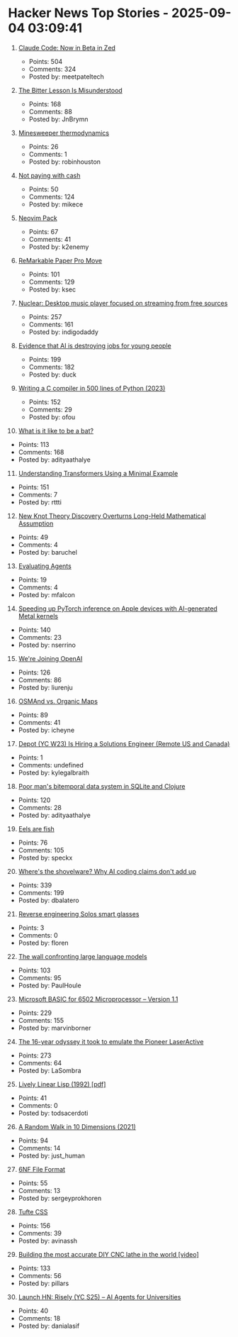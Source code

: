 # Hacker News Top Stories - 2025-09-04 03:09:41

1. [Claude Code: Now in Beta in Zed](https://zed.dev/blog/claude-code-via-acp)
   - Points: 504
   - Comments: 324
   - Posted by: meetpateltech

2. [The Bitter Lesson Is Misunderstood](https://obviouslywrong.substack.com/p/the-bitter-lesson-is-misunderstood)
   - Points: 168
   - Comments: 88
   - Posted by: JnBrymn

3. [Minesweeper thermodynamics](https://oscarcunningham.com/792/minesweeper-thermodynamics/)
   - Points: 26
   - Comments: 1
   - Posted by: robinhouston

4. [Not paying with cash](https://rubenerd.com/not-paying-with-cash/)
   - Points: 50
   - Comments: 124
   - Posted by: mikece

5. [Neovim Pack](https://neovim.io/doc/user/pack.html#vim.pack)
   - Points: 67
   - Comments: 41
   - Posted by: k2enemy

6. [ReMarkable Paper Pro Move](https://remarkable.com/products/remarkable-paper/pro-move)
   - Points: 101
   - Comments: 129
   - Posted by: ksec

7. [Nuclear: Desktop music player focused on streaming from free sources](https://github.com/nukeop/nuclear)
   - Points: 257
   - Comments: 161
   - Posted by: indigodaddy

8. [Evidence that AI is destroying jobs for young people](https://www.derekthompson.org/p/the-evidence-that-ai-is-destroying)
   - Points: 199
   - Comments: 182
   - Posted by: duck

9. [Writing a C compiler in 500 lines of Python (2023)](https://vgel.me/posts/c500/)
   - Points: 152
   - Comments: 29
   - Posted by: ofou

10. [What is it like to be a bat?](https://en.wikipedia.org/wiki/What_Is_It_Like_to_Be_a_Bat%3F)
   - Points: 113
   - Comments: 168
   - Posted by: adityaathalye

11. [Understanding Transformers Using a Minimal Example](https://rti.github.io/gptvis/)
   - Points: 151
   - Comments: 7
   - Posted by: rttti

12. [New Knot Theory Discovery Overturns Long-Held Mathematical Assumption](https://www.scientificamerican.com/article/new-knot-theory-discovery-overturns-long-held-mathematical-assumption/)
   - Points: 49
   - Comments: 4
   - Posted by: baruchel

13. [Evaluating Agents](https://aunhumano.com/index.php/2025/09/03/on-evaluating-agents/)
   - Points: 19
   - Comments: 4
   - Posted by: mfalcon

14. [Speeding up PyTorch inference on Apple devices with AI-generated Metal kernels](https://gimletlabs.ai/blog/ai-generated-metal-kernels)
   - Points: 140
   - Comments: 23
   - Posted by: nserrino

15. [We're Joining OpenAI](https://www.alexcodes.app/blog/alex-team-joins-openai)
   - Points: 126
   - Comments: 86
   - Posted by: liurenju

16. [OSMAnd vs. Organic Maps](https://blog.firedrake.org/archive/2025/09/OSMAnd_vs_Organic_Maps.html)
   - Points: 89
   - Comments: 41
   - Posted by: icheyne

17. [Depot (YC W23) Is Hiring a Solutions Engineer (Remote US and Canada)](https://www.ycombinator.com/companies/depot/jobs/U54HGtn-solutions-engineer)
   - Points: 1
   - Comments: undefined
   - Posted by: kylegalbraith

18. [Poor man's bitemporal data system in SQLite and Clojure](https://www.evalapply.org/posts/poor-mans-time-oriented-data-system/index.html)
   - Points: 120
   - Comments: 28
   - Posted by: adityaathalye

19. [Eels are fish](https://eocampaign1.com/web-version?p=495827fa-8295-11f0-8687-8f5da38390bd&pt=campaign&t=1756227062&s=033ffe0494c7a7084332eb6e164c4feeeb6b4612e0de0df1aa1bf5fd59ce2d08)
   - Points: 76
   - Comments: 105
   - Posted by: speckx

20. [Where's the shovelware? Why AI coding claims don't add up](https://mikelovesrobots.substack.com/p/wheres-the-shovelware-why-ai-coding)
   - Points: 339
   - Comments: 199
   - Posted by: dbalatero

21. [Reverse engineering Solos smart glasses](https://jfloren.net/b/2025/8/28/0)
   - Points: 3
   - Comments: 0
   - Posted by: floren

22. [The wall confronting large language models](https://arxiv.org/abs/2507.19703)
   - Points: 103
   - Comments: 95
   - Posted by: PaulHoule

23. [Microsoft BASIC for 6502 Microprocessor – Version 1.1](https://github.com/microsoft/BASIC-M6502)
   - Points: 229
   - Comments: 155
   - Posted by: marvinborner

24. [The 16-year odyssey it took to emulate the Pioneer LaserActive](https://www.readonlymemo.com/this-is-the-first-the-16-year-odyssey-of-time-money-wrong-turns-and-frustration-it-took-to-finally-emulate-the-pioneer-laseractive/)
   - Points: 273
   - Comments: 64
   - Posted by: LaSombra

25. [Lively Linear Lisp (1992) [pdf]](https://www.cs.utexas.edu/users/hunt/research/hash-cons/hash-cons-papers/BakerLinearLisp.pdf)
   - Points: 41
   - Comments: 0
   - Posted by: todsacerdoti

26. [A Random Walk in 10 Dimensions (2021)](https://galileo-unbound.blog/2021/06/28/a-random-walk-in-10-dimensions/)
   - Points: 94
   - Comments: 14
   - Posted by: just_human

27. [6NF File Format](https://habr.com/en/articles/942516/)
   - Points: 55
   - Comments: 13
   - Posted by: sergeyprokhoren

28. [Tufte CSS](https://edwardtufte.github.io/tufte-css/)
   - Points: 156
   - Comments: 39
   - Posted by: avinassh

29. [Building the most accurate DIY CNC lathe in the world [video]](https://www.youtube.com/watch?v=vEr2CJruwEM)
   - Points: 133
   - Comments: 56
   - Posted by: pillars

30. [Launch HN: Risely (YC S25) – AI Agents for Universities](undefined)
   - Points: 40
   - Comments: 18
   - Posted by: danialasif

